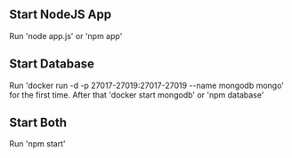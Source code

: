 ## Start NodeJS App
Run 'node app.js' or 'npm app'

## Start Database
Run 'docker run -d -p 27017-27019:27017-27019 --name mongodb mongo' for the first time.
After that 'docker start mongodb' or 'npm database'

## Start Both
Run 'npm start'
